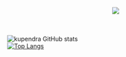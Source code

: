 <h1 align="center" style="color: gold;">
    <img src="https://readme-typing-svg.herokuapp.com/?font=Righteous&size=35&color=white&center=true&vCenter=true&width=800&height=70&duration=7000&lines=Hi+There!+👋:+welcome+to+the+world+of+coding;+I'm+Kupendra!;" />
</h1><br>


![kupendra GitHub stats](https://github-readme-stats.vercel.app/api?username=kupendrav&show_icons=true&theme=transparent)<br>
[![Top Langs](https://github-readme-stats.vercel.app/api/top-langs/?username=kupendrav&layout=donut&show_icons=true&theme=transparent)](https://github.com/anuraghazra/github-readme-stats)
